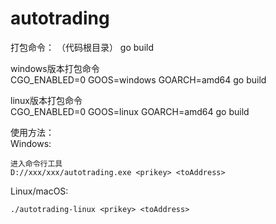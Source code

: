 # autotrading
打包命令： （代码根目录）
go build

windows版本打包命令  
CGO_ENABLED=0 GOOS=windows GOARCH=amd64 go build

linux版本打包命令  
CGO_ENABLED=0 GOOS=linux GOARCH=amd64 go build


使用方法：  
Windows:  
```
进入命令行工具
D://xxx/xxx/autotrading.exe <prikey> <toAddress>
```
Linux/macOS:
```
./autotrading-linux <prikey> <toAddress>
```